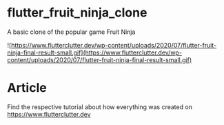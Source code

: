 # flutter_fruit_ninja_clone

A basic clone of the popular game Fruit Ninja

![https://www.flutterclutter.dev/wp-content/uploads/2020/07/flutter-fruit-ninja-final-result-small.gif](https://www.flutterclutter.dev/wp-content/uploads/2020/07/flutter-fruit-ninja-final-result-small.gif)

# Article

Find the respective tutorial about how everything was created on https://www.flutterclutter.dev